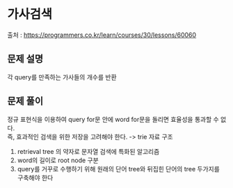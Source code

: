 # 가사검색
출처 : https://programmers.co.kr/learn/courses/30/lessons/60060
<br>
## 문제 설명
각 query를 만족하는 가사들의 개수를 반환
<br>
## 문제 풀이
정규 표현식을 이용하여 query for문 안에 word for문을 돌리면 효율성을 통과할 수 없다.<br>
즉, 효과적인 검색을 위한 저장을 고려해야 한다. -> trie 자료 구조<br>

1. retrieval tree 의 약자로 문자열 검색에 특화된 알고리즘
2. word의 길이로 root node 구분
3. query를 거꾸로 수행하기 위해 원래의 단어 tree와 뒤집힌 단어의 tree 두가지를 구축해야 한다
